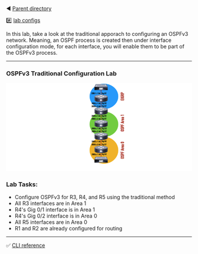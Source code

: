◀️ [Parent directory](../) 

#️⃣ [lab configs](./ospfv3+trad+config.yaml)

In this lab, take a look at the traditional apporach to configuring an OSPFv3 network.  Meaning, an OSPF process is created then under interface configuration mode, for each interface, you will enable them to be part of the OSPFv3 process.

---

### OSPFv3 Traditional Configuration Lab

![Lab topology](https://github.com/tech-zero/assets/blob/main/images/traditional-ospfv3.png)

### Lab Tasks:
- Configure OSPFv3 for R3, R4, and R5 using the traditional method
- All R3 interfaces are in Area 1
- R4's Gig 0/1 interface is in Area 1
- R4's Gig 0/2 interface is in Area 0
- All R5 interfaces are in Area 0
- R1 and R2 are already configured for routing

---

:white_check_mark: [CLI reference](https://github.com/tech-zero/assets/blob/main/solutions/32c-ospfv3-traditional.md)
